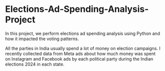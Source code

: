 # Elections-Ad-Spending-Analysis-Project
In this project, we perform elections ad spending analysis using Python and how it impacted the voting patterns.

All the parties in India usually spend a lot of money on election campaigns. I recently collected data from Meta ads about how much money was spent on Instagram and Facebook ads by each political party during the Indian elections 2024 in each state.
